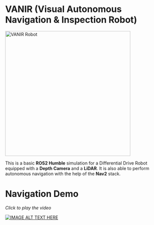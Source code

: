 # VANIR (Visual Autonomous Navigation & Inspection Robot)
  
<img src="https://github.com/user-attachments/assets/dd5b02a0-1a32-4656-baa5-9e9cb40d2cd7" alt="VANIR Robot" width="400"/>

This is a basic **ROS2 Humble** simulation for a Differential Drive Robot equipped with a **Depth Camera** and a **LiDAR**.
It is also able to perform autonomous navigation with the help of the **Nav2** stack.

# Navigation Demo
*Click to play the video*

[![IMAGE ALT TEXT HERE](https://img.youtube.com/vi/mPAFZMUXe14/0.jpg)](https://www.youtube.com/watch?v=mPAFZMUXe14)
